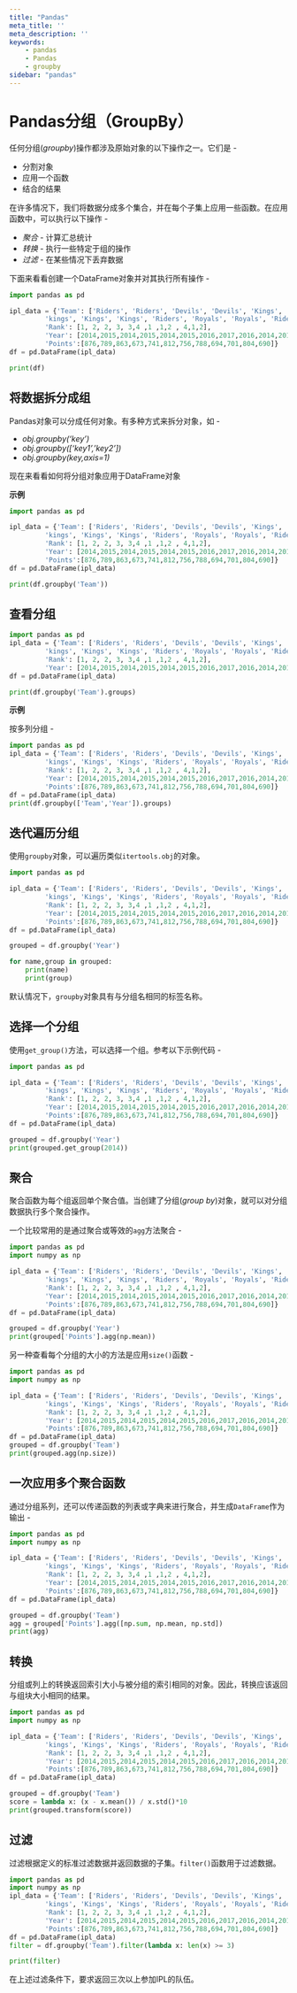 ```yaml
---
title: "Pandas"
meta_title: ''
meta_description: ''
keywords: 
    - pandas
    - Pandas
    - groupby
sidebar: "pandas"
---
```

# Pandas分组（GroupBy） 			

任何分组(*groupby*)操作都涉及原始对象的以下操作之一。它们是 - 

- 分割对象
- 应用一个函数
- 结合的结果

在许多情况下，我们将数据分成多个集合，并在每个子集上应用一些函数。在应用函数中，可以执行以下操作 -

- *聚合* - 计算汇总统计
- *转换* - 执行一些特定于组的操作
- *过滤* - 在某些情况下丢弃数据

下面来看看创建一个DataFrame对象并对其执行所有操作 -

```python
import pandas as pd

ipl_data = {'Team': ['Riders', 'Riders', 'Devils', 'Devils', 'Kings',
         'kings', 'Kings', 'Kings', 'Riders', 'Royals', 'Royals', 'Riders'],
         'Rank': [1, 2, 2, 3, 3,4 ,1 ,1,2 , 4,1,2],
         'Year': [2014,2015,2014,2015,2014,2015,2016,2017,2016,2014,2015,2017],
         'Points':[876,789,863,673,741,812,756,788,694,701,804,690]}
df = pd.DataFrame(ipl_data)

print(df)
```

## 将数据拆分成组

Pandas对象可以分成任何对象。有多种方式来拆分对象，如 -

- *obj.groupby(‘key’)*
- *obj.groupby([‘key1’,’key2’])*
- *obj.groupby(key,axis=1)*

现在来看看如何将分组对象应用于DataFrame对象

**示例**

```python
import pandas as pd

ipl_data = {'Team': ['Riders', 'Riders', 'Devils', 'Devils', 'Kings',
         'kings', 'Kings', 'Kings', 'Riders', 'Royals', 'Royals', 'Riders'],
         'Rank': [1, 2, 2, 3, 3,4 ,1 ,1,2 , 4,1,2],
         'Year': [2014,2015,2014,2015,2014,2015,2016,2017,2016,2014,2015,2017],
         'Points':[876,789,863,673,741,812,756,788,694,701,804,690]}
df = pd.DataFrame(ipl_data)

print(df.groupby('Team'))
```

## 查看分组

```python
import pandas as pd
ipl_data = {'Team': ['Riders', 'Riders', 'Devils', 'Devils', 'Kings',
         'kings', 'Kings', 'Kings', 'Riders', 'Royals', 'Royals', 'Riders'],
         'Rank': [1, 2, 2, 3, 3,4 ,1 ,1,2 , 4,1,2],
         'Year': [2014,2015,2014,2015,2014,2015,2016,2017,2016,2014,2015,2017],           'Points':[876,789,863,673,741,812,756,788,694,701,804,690]}
df = pd.DataFrame(ipl_data)

print(df.groupby('Team').groups)
```

**示例**

按多列分组 -

```python
import pandas as pd
ipl_data = {'Team': ['Riders', 'Riders', 'Devils', 'Devils', 'Kings',
         'kings', 'Kings', 'Kings', 'Riders', 'Royals', 'Royals', 'Riders'],
         'Rank': [1, 2, 2, 3, 3,4 ,1 ,1,2 , 4,1,2],
         'Year': [2014,2015,2014,2015,2014,2015,2016,2017,2016,2014,2015,2017],
         'Points':[876,789,863,673,741,812,756,788,694,701,804,690]}
df = pd.DataFrame(ipl_data)
print(df.groupby(['Team','Year']).groups)
```

## 迭代遍历分组

使用`groupby`对象，可以遍历类似`itertools.obj`的对象。

```python
import pandas as pd

ipl_data = {'Team': ['Riders', 'Riders', 'Devils', 'Devils', 'Kings',
         'kings', 'Kings', 'Kings', 'Riders', 'Royals', 'Royals', 'Riders'],
         'Rank': [1, 2, 2, 3, 3,4 ,1 ,1,2 , 4,1,2],
         'Year': [2014,2015,2014,2015,2014,2015,2016,2017,2016,2014,2015,2017],
         'Points':[876,789,863,673,741,812,756,788,694,701,804,690]}
df = pd.DataFrame(ipl_data)

grouped = df.groupby('Year')

for name,group in grouped:
    print(name)
    print(group)
```

默认情况下，`groupby`对象具有与分组名相同的标签名称。

## 选择一个分组

使用`get_group()`方法，可以选择一个组。参考以下示例代码 - 

```python
import pandas as pd

ipl_data = {'Team': ['Riders', 'Riders', 'Devils', 'Devils', 'Kings',
         'kings', 'Kings', 'Kings', 'Riders', 'Royals', 'Royals', 'Riders'],
         'Rank': [1, 2, 2, 3, 3,4 ,1 ,1,2 , 4,1,2],
         'Year': [2014,2015,2014,2015,2014,2015,2016,2017,2016,2014,2015,2017],
         'Points':[876,789,863,673,741,812,756,788,694,701,804,690]}
df = pd.DataFrame(ipl_data)

grouped = df.groupby('Year')
print(grouped.get_group(2014))
```

## 聚合

聚合函数为每个组返回单个聚合值。当创建了分组(*group by*)对象，就可以对分组数据执行多个聚合操作。

一个比较常用的是通过聚合或等效的`agg`方法聚合 -

```python
import pandas as pd
import numpy as np

ipl_data = {'Team': ['Riders', 'Riders', 'Devils', 'Devils', 'Kings',
         'kings', 'Kings', 'Kings', 'Riders', 'Royals', 'Royals', 'Riders'],
         'Rank': [1, 2, 2, 3, 3,4 ,1 ,1,2 , 4,1,2],
         'Year': [2014,2015,2014,2015,2014,2015,2016,2017,2016,2014,2015,2017],
         'Points':[876,789,863,673,741,812,756,788,694,701,804,690]}
df = pd.DataFrame(ipl_data)

grouped = df.groupby('Year')
print(grouped['Points'].agg(np.mean))
```

另一种查看每个分组的大小的方法是应用`size()`函数 -

```python
import pandas as pd
import numpy as np

ipl_data = {'Team': ['Riders', 'Riders', 'Devils', 'Devils', 'Kings',
         'kings', 'Kings', 'Kings', 'Riders', 'Royals', 'Royals', 'Riders'],
         'Rank': [1, 2, 2, 3, 3,4 ,1 ,1,2 , 4,1,2],
         'Year': [2014,2015,2014,2015,2014,2015,2016,2017,2016,2014,2015,2017],
         'Points':[876,789,863,673,741,812,756,788,694,701,804,690]}
df = pd.DataFrame(ipl_data)
grouped = df.groupby('Team')
print(grouped.agg(np.size))
```

## 一次应用多个聚合函数

通过分组系列，还可以传递函数的列表或字典来进行聚合，并生成`DataFrame`作为输出 -

```python
import pandas as pd
import numpy as np

ipl_data = {'Team': ['Riders', 'Riders', 'Devils', 'Devils', 'Kings',
         'kings', 'Kings', 'Kings', 'Riders', 'Royals', 'Royals', 'Riders'],
         'Rank': [1, 2, 2, 3, 3,4 ,1 ,1,2 , 4,1,2],
         'Year': [2014,2015,2014,2015,2014,2015,2016,2017,2016,2014,2015,2017],
         'Points':[876,789,863,673,741,812,756,788,694,701,804,690]}
df = pd.DataFrame(ipl_data)

grouped = df.groupby('Team')
agg = grouped['Points'].agg([np.sum, np.mean, np.std])
print(agg)
```

## 转换

分组或列上的转换返回索引大小与被分组的索引相同的对象。因此，转换应该返回与组块大小相同的结果。

```python
import pandas as pd
import numpy as np

ipl_data = {'Team': ['Riders', 'Riders', 'Devils', 'Devils', 'Kings',
         'kings', 'Kings', 'Kings', 'Riders', 'Royals', 'Royals', 'Riders'],
         'Rank': [1, 2, 2, 3, 3,4 ,1 ,1,2 , 4,1,2],
         'Year': [2014,2015,2014,2015,2014,2015,2016,2017,2016,2014,2015,2017],
         'Points':[876,789,863,673,741,812,756,788,694,701,804,690]}
df = pd.DataFrame(ipl_data)

grouped = df.groupby('Team')
score = lambda x: (x - x.mean()) / x.std()*10
print(grouped.transform(score))
```

## 过滤

过滤根据定义的标准过滤数据并返回数据的子集。`filter()`函数用于过滤数据。

```python
import pandas as pd
import numpy as np
ipl_data = {'Team': ['Riders', 'Riders', 'Devils', 'Devils', 'Kings',
         'kings', 'Kings', 'Kings', 'Riders', 'Royals', 'Royals', 'Riders'],
         'Rank': [1, 2, 2, 3, 3,4 ,1 ,1,2 , 4,1,2],
         'Year': [2014,2015,2014,2015,2014,2015,2016,2017,2016,2014,2015,2017],
         'Points':[876,789,863,673,741,812,756,788,694,701,804,690]}
df = pd.DataFrame(ipl_data)
filter = df.groupby('Team').filter(lambda x: len(x) >= 3)

print(filter)
```

在上述过滤条件下，要求返回三次以上参加IPL的队伍。
<code class=backend-type backend-type=free></code>
<code class=gatsby-kernelname data-language=python></code>
<script type="text/javascript" src="https://cdn.freeaihub.com/asset/js/cell.js"></script>
